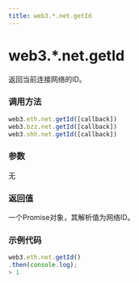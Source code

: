 ```yaml
---
title: web3.*.net.getId
---
```


# web3.*.net.getId

返回当前连接网络的ID。

### 调用方法

```js
web3.eth.net.getId([callback])
web3.bzz.net.getId([callback])
web3.shh.net.getId([callback])
```

### 参数
无

### 返回值
一个Promise对象，其解析值为网络ID。

### 示例代码
```js
web3.eth.net.getId()
.then(console.log);
> 1
```